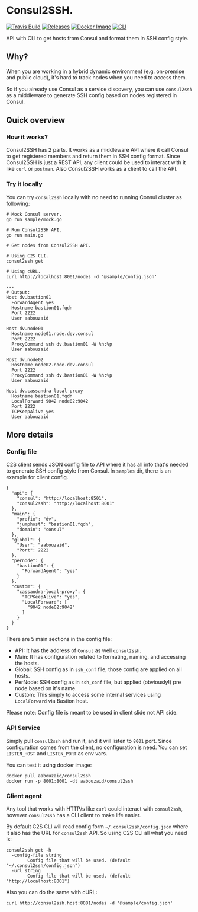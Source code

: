 # Consul2SSH.
[![Travis Build](https://img.shields.io/travis/AAbouZaid/consul-ssh-conf-generator/master.svg?logo=travis)](https://travis-ci.org/AAbouZaid/consul-ssh-conf-generator)
[![Releases](https://img.shields.io/github/release/AAbouZaid/consul-ssh-conf-generator.svg?logo=github)](https://github.com/AAbouZaid/consul-ssh-conf-generator/releases/latest)
[![Docker Image](https://img.shields.io/microbadger/image-size/aabouzaid/consul2ssh.svg?logo=docker&label=docker%20img)](https://hub.docker.com/r/aabouzaid/consul2ssh/)
[![CLI](https://img.shields.io/badge/CLI-amd64%2Ci386%2Carm-blue.svg?longCache=true)](https://github.com/AAbouZaid/consul-ssh-conf-generator/releases/latest)

API with CLI to get hosts from Consul and format them in SSH config style.


## Why?
When you are working in a hybrid dynamic environment (e.g. on-premise and public cloud), it's hard to track nodes when you need to access them.

So if you already use Consul as a service discovery, you can use `consul2ssh` as a middleware to generate SSH config based on nodes registered in Consul.

## Quick overview

### How it works?
Consul2SSH has 2 parts. It works as a middleware API where it call Consul to get registered members and return them in SSH config format.
Since Consul2SSH is just a REST API, any client could be used to interact with it like `curl` or `postman`. Also Consul2SSH works as a client to call the API.


### Try it locally
You can try `consul2ssh` locally with no need to running Consul cluster as following:
```
# Mock Consul server.
go run sample/mock.go

# Run Consul2SSH API.
go run main.go

# Get nodes from Consul2SSH API.

# Using C2S CLI.
consul2ssh get

# Using cURL.
curl http://localhost:8001/nodes -d '@sample/config.json'

---
# Output:
Host dv.bastion01
  ForwardAgent yes
  Hostname bastion01.fqdn
  Port 2222
  User aabouzaid

Host dv.node01
  Hostname node01.node.dev.consul
  Port 2222
  ProxyCommand ssh dv.bastion01 -W %h:%p
  User aabouzaid

Host dv.node02
  Hostname node02.node.dev.consul
  Port 2222
  ProxyCommand ssh dv.bastion01 -W %h:%p
  User aabouzaid

Host dv.cassandra-local-proxy
  Hostname bastion01.fqdn
  LocalForward 9042 node02:9042
  Port 2222
  TCPKeepAlive yes
  User aabouzaid
```

## More details

### Config file
C2S client sends JSON config file to API where it has all info that's needed to generate SSH config style from Consul.
In `samples` dir, there is an example for client config.

```
{
  "api": {
    "consul": "http://localhost:8501",
    "consul2ssh": "http://localhost:8001"
  },
  "main": {
    "prefix": "dv",
    "jumphost": "bastion01.fqdn",
    "domain": "consul"
  },
  "global": {
    "User": "aabouzaid",
    "Port": 2222
  },
  "pernode": {
    "bastion01": {
      "ForwardAgent": "yes"
    }
  },
  "custom": {
    "cassandra-local-proxy": {
      "TCPKeepAlive": "yes",
      "LocalForward": [
        "9042 node02:9042"
      ]
    }
  }
}
```

There are 5 main sections in the config file:
  - API: It has the address of `Consul` as well `consul2ssh`.
  - Main: It has configuration related to formating, naming, and accessing the hosts.
  - Global: SSH config as in `ssh_conf` file, those config are applied on all hosts.
  - PerNode: SSH config as in `ssh_conf` file, but applied (obviously!) pre node based on it's name.
  - Custom: This simply to access some internal services using `LocalForward` via Bastion host. 

Please note: Config file is meant to be used in client slide not API side. 


### API Service
Simply pull `consul2ssh` and run it, and it will listen to `8001` port.
Since configuration comes from the client, no configuration is need. You can set `LISTEN_HOST` and `LISTEN_PORT` as env vars.

You can test it using docker image:
```
docker pull aabouzaid/consul2ssh
docker run -p 8001:8001 -dt aabouzaid/consul2ssh
```

### Client agent
Any tool that works with HTTP/s like `curl` could interact with `consul2ssh`, however `consul2ssh` has a CLI client to make life easier.

By default C2S CLI will read config form `~/.consul2ssh/config.json` where it also has the URL for `consul2ssh` API.
So using C2S CLI all what you need is:
```
consul2ssh get -h
  -config-file string
    	Config file that will be used. (default "~/.consul2ssh/config.json")
  -url string
    	Config file that will be used. (default "http://localhost:8001")

```

Also you can do the same with cURL:
```
curl http://consul2ssh.host:8081/nodes -d '@sample/config.json'
```



